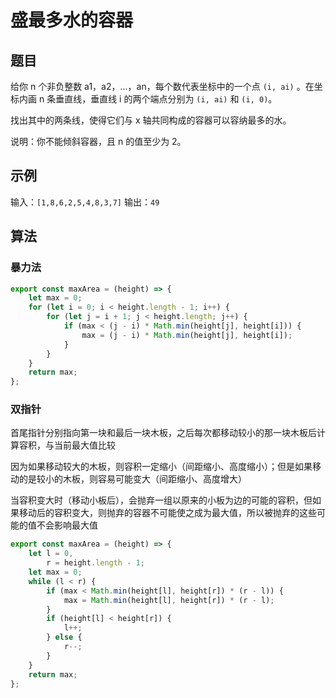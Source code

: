 # 盛最多水的容器

## 题目

给你 n 个非负整数 a1，a2，...，an，每个数代表坐标中的一个点 `(i, ai)` 。在坐标内画 n 条垂直线，垂直线 i 的两个端点分别为 `(i, ai)` 和 `(i, 0)`。

找出其中的两条线，使得它们与 x 轴共同构成的容器可以容纳最多的水。

说明：你不能倾斜容器，且 n 的值至少为 2。

## 示例

输入：`[1,8,6,2,5,4,8,3,7]`
输出：`49`

## 算法

### 暴力法

```js
export const maxArea = (height) => {
	let max = 0;
	for (let i = 0; i < height.length - 1; i++) {
		for (let j = i + 1; j < height.length; j++) {
			if (max < (j - i) * Math.min(height[j], height[i])) {
				max = (j - i) * Math.min(height[j], height[i]);
			}
		}
	}
	return max;
};
```

### 双指针

首尾指针分别指向第一块和最后一块木板，之后每次都移动较小的那一块木板后计算容积，与当前最大值比较

因为如果移动较大的木板，则容积一定缩小（间距缩小、高度缩小）；但是如果移动的是较小的木板，则容易可能变大（间距缩小、高度增大）

当容积变大时（移动小板后），会抛弃一组以原来的小板为边的可能的容积，但如果移动后的容积变大，则抛弃的容器不可能使之成为最大值，所以被抛弃的这些可能的值不会影响最大值

```js
export const maxArea = (height) => {
	let l = 0,
		r = height.length - 1;
	let max = 0;
	while (l < r) {
		if (max < Math.min(height[l], height[r]) * (r - l)) {
			max = Math.min(height[l], height[r]) * (r - l);
		}
		if (height[l] < height[r]) {
			l++;
		} else {
			r--;
		}
	}
	return max;
};
```